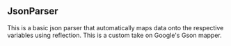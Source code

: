## JsonParser

This is a basic json parser that automatically maps data onto the respective variables using reflection.
This is a custom take on Google's Gson mapper.

